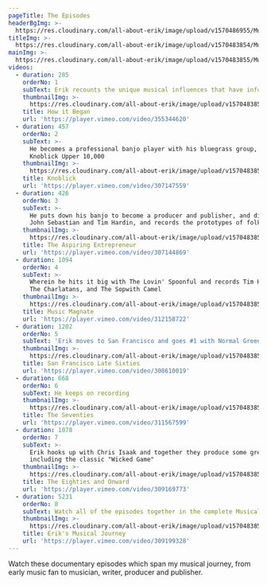 ```yaml
---
pageTitle: The Episodes
headerBgImg: >-
  https://res.cloudinary.com/all-about-erik/image/upload/v1570486955/Musical%20Journey/The%20Episodes/header-image_episode_7_r20bvr.png
titleImg: >-
  https://res.cloudinary.com/all-about-erik/image/upload/v1570483854/Musical%20Journey/The%20Episodes/the_episodes_h486wp.png
mainImg: >-
  https://res.cloudinary.com/all-about-erik/image/upload/v1570483855/Musical%20Journey/The%20Episodes/tim-1-episodes-sm_xt7swp.jpg
videos:
  - duration: 285
    orderNo: 1
    subText: Erik recounts the unique musical influences that have informed his journey
    thumbnailImg: >-
      https://res.cloudinary.com/all-about-erik/image/upload/v1570483855/Musical%20Journey/The%20Episodes/episode_1_skinnylegs-wider-sm_jhukql.jpg
    title: How it Began
    url: 'https://player.vimeo.com/video/355344620'
  - duration: 457
    orderNo: 2
    subText: >-
      He becomes a professional banjo player with his bluegrass group, The
      Knoblick Upper 10,000
    thumbnailImg: >-
      https://res.cloudinary.com/all-about-erik/image/upload/v1570483855/Musical%20Journey/The%20Episodes/episode_2_image-sm_bfzp1e.jpg
    title: Knoblick
    url: 'https://player.vimeo.com/video/307147559'
  - duration: 426
    orderNo: 3
    subText: >-
      He puts down his banjo to become a producer and publisher, and discovers
      John Sebastian and Tim Hardin, and records the prototypes of folk rock
    thumbnailImg: >-
      https://res.cloudinary.com/all-about-erik/image/upload/v1570483855/Musical%20Journey/The%20Episodes/episode_3_image-sm_vw6737.jpg
    title: The Aspiring Entrepreneur
    url: 'https://player.vimeo.com/video/307144869'
  - duration: 1094
    orderNo: 4
    subText: >-
      Wherein he hits it big with The Lovin' Spoonful and records Tim Hardin,
      The Charlatans, and The Sopwith Camel
    thumbnailImg: >-
      https://res.cloudinary.com/all-about-erik/image/upload/v1570483855/Musical%20Journey/The%20Episodes/episode_3_alt_image-sm_uygknc.jpg
    title: Music Magnate
    url: 'https://player.vimeo.com/video/312158722'
  - duration: 1202
    orderNo: 5
    subText: 'Erik moves to San Francisco and goes #1 with Normal Greenbaum and others'
    thumbnailImg: >-
      https://res.cloudinary.com/all-about-erik/image/upload/v1570483854/Musical%20Journey/The%20Episodes/episode_5_image-sm_y19ybi.jpg
    title: San Francisco Late Sixties
    url: 'https://player.vimeo.com/video/308610019'
  - duration: 668
    orderNo: 6
    subText: He keeps on recording
    thumbnailImg: >-
      https://res.cloudinary.com/all-about-erik/image/upload/v1570483855/Musical%20Journey/The%20Episodes/episode_6_image-sm_yby9ms.jpg
    title: The Seventies
    url: 'https://player.vimeo.com/video/311567599'
  - duration: 1078
    orderNo: 7
    subText: >-
      Erik hooks up with Chris Isaak and together they produce some great work,
      including the classic "Wicked Game"
    thumbnailImg: >-
      https://res.cloudinary.com/all-about-erik/image/upload/v1570483854/Musical%20Journey/The%20Episodes/episode_7_image-sm_gxdzlw.jpg
    title: The Eighties and Onward
    url: 'https://player.vimeo.com/video/309169773'
  - duration: 5231
    orderNo: 8
    subText: Watch all of the episodes together in the complete Musical Journey film
    thumbnailImg: >-
      https://res.cloudinary.com/all-about-erik/image/upload/v1570483854/Musical%20Journey/The%20Episodes/img020-2-alt-sm_tb2qbs.jpg
    title: Erik's Musical Journey
    url: 'https://player.vimeo.com/video/309199328'
---
```

Watch these documentary episodes which span my musical journey, from early music fan to musician, writer, producer and publisher.
